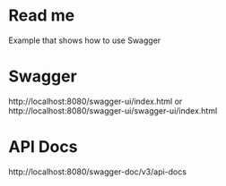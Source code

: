 # Read me

Example that shows how to use Swagger

# Swagger

http://localhost:8080/swagger-ui/index.html
or
http://localhost:8080/swagger-ui/swagger-ui/index.html

# API Docs

http://localhost:8080/swagger-doc/v3/api-docs